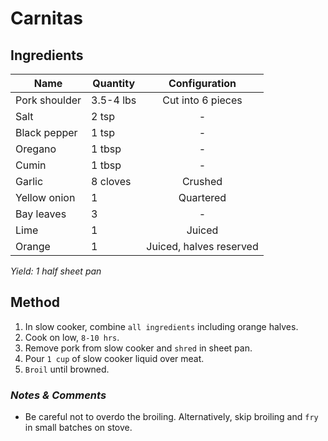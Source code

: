 # Carnitas

## Ingredients

| Name          | Quantity  |      Configuration      |
| ------------- | --------- | :---------------------: |
| Pork shoulder | 3.5-4 lbs |    Cut into 6 pieces    |
| Salt          | 2 tsp     |            -            |
| Black pepper  | 1 tsp     |            -            |
| Oregano       | 1 tbsp    |            -            |
| Cumin         | 1 tbsp    |            -            |
| Garlic        | 8 cloves  |         Crushed         |
| Yellow onion  | 1         |        Quartered        |
| Bay leaves    | 3         |            -            |
| Lime          | 1         |         Juiced          |
| Orange        | 1         | Juiced, halves reserved |

_Yield: 1 half sheet pan_

## Method

1. In slow cooker, combine `all ingredients` including orange halves.
1. Cook on low, `8-10 hrs`.
1. Remove pork from slow cooker and `shred` in sheet pan.
1. Pour `1 cup` of slow cooker liquid over meat.
1. `Broil` until browned.

### _Notes & Comments_

- Be careful not to overdo the broiling. Alternatively, skip broiling and `fry` in small batches on stove.
